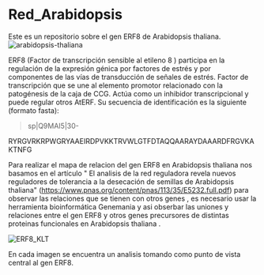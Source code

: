 # Red_Arabidopsis
Este es un repositorio sobre el gen ERF8 de Arabidopsis thaliana.
![arabidopsis-thaliana](https://user-images.githubusercontent.com/67028183/85361211-eff97b00-b4e0-11ea-81a6-80e3e5c9a1ad.jpg)

ERF8 (Factor de transcripción sensible al etileno 8 ) participa en la regulación de la expresión génica por factores de estrés y por componentes de las vías de transducción de señales de estrés. Factor de transcripción que se une al elemento promotor relacionado con la patogénesis de la caja de CCG. Actúa como un inhibidor transcripcional y puede regular otros AtERF. Su secuencia de identificación es la siguiente (formato fasta):
>sp|Q9MAI5|30-

RYRGVRKRPWGRYAAEIRDPVKKTRVWLGTFDTAQQAARAYDAAARDFRGVKAKTNFG

Para realizar el mapa de relacion del gen ERF8 en Arabidopsis thaliana nos basamos en el artículo " El analisis  de la red reguladora  revela nuevos reguladores de tolerancia  a la desecación  de semillas de Arabidopsis thaliana" (https://www.pnas.org/content/pnas/113/35/E5232.full.pdf)  para observar  las relaciones que se tienen con otros genes , es necesario usar la herramienta bioinformática  Genemania y asi obserbar las uniones y relaciones entre el gen ERF8 y otros genes precursores de distintas proteinas funcionales en Arabidopsis thaliana .

![ERF8_KLT](https://user-images.githubusercontent.com/67028183/85358981-b02f9500-b4da-11ea-8039-ac1cb09faa2c.jpg)

En cada imagen se encuentra un analisis tomando como punto de vista central al gen ERF8.
